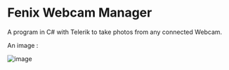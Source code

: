 # Fenix Webcam Manager

A program in C# with Telerik to take photos from any connected Webcam.

An image :

![image](https://1.bp.blogspot.com/-v3x03hwn-T4/XrxczB8fWeI/AAAAAAAABTs/KQ4i6HccVSg7G92XMADPIhbpjWew8ZmIwCLcBGAsYHQ/s400/fenixwebcammanager10.jpg)
